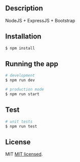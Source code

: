 ## Description

NodeJS + ExpressJS + Bootstrap

## Installation

```bash
$ npm install
```

## Running the app

```bash
# development
$ npm run dev

# production mode
$ npm run start
```

## Test

```bash
# unit tests
$ npm run test
```

## License

MIT [MIT licensed](LICENSE).

